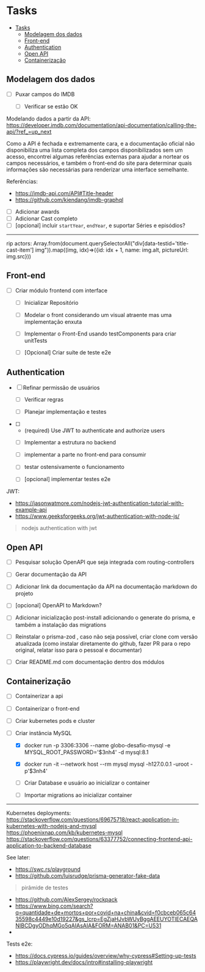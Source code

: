 # Tasks

- [Tasks](#tasks)
  - [Modelagem dos dados](#modelagem-dos-dados)
  - [Front-end](#front-end)
  - [Authentication](#authentication)
  - [Open API](#open-api)
  - [Containerização](#containerização)


## Modelagem dos dados


- [ ] Puxar campos do IMDB
  - [ ] Verificar se estão OK


Modelando dados a partir da API:
https://developer.imdb.com/documentation/api-documentation/calling-the-api/?ref_=up_next

Como a API é fechada e extremamente cara, e a documentação oficial não disponibiliza uma lista completa dos campos disponibilizados sem um acesso, encontrei algumas referências externas para ajudar a nortear os campos necessários, e também o front-end do site para determinar quais informações são necessárias para renderizar uma interface semelhante.

Referências:
* https://imdb-api.com/API#Title-header
* https://github.com/kiendang/imdb-graphql



- [ ] Adicionar awards
- [ ] Adicionar Cast completo
- [ ] [opcional] incluir `startYear`, `endYear`, e suportar Séries e episódios?

---
rip actors:
Array.from(document.querySelectorAll("div[data-testid='title-cast-item'] img")).map((img, idx)=>({id: idx + 1, name: img.alt, pictureUrl: img.src}))


## Front-end

- [ ] Criar módulo frontend com interface
  - [ ] Inicializar Repositório
  - [ ] Modelar o front considerando um visual atraente mas uma implementação enxuta
  - [ ] Implementar o Front-End usando testComponents para criar unitTests
  - [ ] [Opcional] Criar suíte de teste e2e



## Authentication

- [ ] Refinar permissão de usuários
  - [ ] Verificar regras
  - [ ] Planejar implementação e testes


- [ ] - (required) Use JWT to authenticate and authorize users
  - [ ] Implementar a estrutura no backend
  - [ ] implementar a parte no front-end para consumir
  - [ ] testar ostensivamente o funcionamento
  - [ ] [opcional] implementar testes e2e



JWT:
- https://jasonwatmore.com/nodejs-jwt-authentication-tutorial-with-example-api
- https://www.geeksforgeeks.org/jwt-authentication-with-node-js/
> nodejs authentication with jwt



## Open API
- [ ] Pesquisar solução OpenAPI que seja integrada com routing-controllers
- [ ] Gerar documentação da API
- [ ] Adicionar link da documentação da API na documentação markdown do projeto
- [ ] [opcional] OpenAPI to Markdown?



- [ ] Adicionar inicialização post-install adicionando o generate do prisma, e também a instalação das migrations


- [ ] Reinstalar o prisma-zod , caso não seja possível, criar clone com versão atualizada (como instalar diretamente do github, fazer PR para o repo original, relatar isso para o pessoal e documentar)

- [ ] Criar README.md com documentação dentro dos módulos


## Containerização

- [ ] Containerizar a api
- [ ] Containerizar o front-end
- [ ] Criar kubernetes pods e cluster


- [ ] Criar instância MySQL
  - [x] docker run -p 3306:3306 --name globo-desafio-mysql -e MYSQL_ROOT_PASSWORD='$3nh4' -d mysql:8.1
  - [x] docker run -it --network host --rm mysql mysql -h127.0.0.1 -uroot -p'$3nh4'
  - [ ] Criar Database e usuário ao inicializar o container
  - [ ] Importar migrations ao inicializar container





---


Kubernetes deployments:
https://stackoverflow.com/questions/69675718/react-application-in-kubernetes-with-nodejs-and-mysql
https://phoenixnap.com/kb/kubernetes-mysql
https://stackoverflow.com/questions/63377752/connecting-frontend-api-application-to-backend-database

See later:
- https://swc.rs/playground
- https://github.com/luisrudge/prisma-generator-fake-data
> pirâmide de testes
- https://github.com/AlexSergey/rockpack
- https://www.bing.com/search?q=quantidade+de+mortos+por+covid+na+china&cvid=f0cbceb065c6435598c4449e10d19227&gs_lcrp=EgZjaHJvbWUyBggAEEUYOTIECAEQANIBCDgyODhqMGo5qAIAsAIA&FORM=ANAB01&PC=U531
- 

Tests e2e:
- https://docs.cypress.io/guides/overview/why-cypress#Setting-up-tests
- https://playwright.dev/docs/intro#installing-playwright
 
